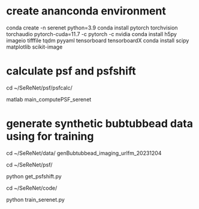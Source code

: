# create ananconda environment

conda create -n serenet python=3.9
conda install pytorch torchvision torchaudio pytorch-cuda=11.7 -c pytorch -c nvidia
conda install h5py imageio tifffile tqdm pyyaml tensorboard tensorboardX
conda install scipy matplotlib scikit-image

# calculate psf and psfshift

cd ~/SeReNet/psf/psfcalc/

matlab 
main_computePSF_serenet

# generate synthetic bubtubbead data using for training

cd ~/SeReNet/data/
genBubtubbead_imaging_urlfm_20231204


cd ~/SeReNet/psf/

python get_psfshift.py


cd ~/SeReNet/code/

python train_serenet.py